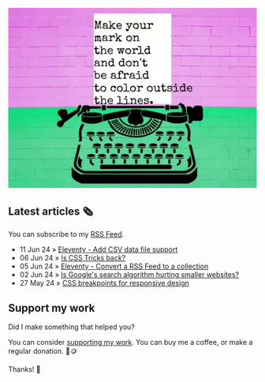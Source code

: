 ![animated image showing a typewriter typing out the following message: leave your mark on the world and dont be afraid to color outside of the lines. The word outside goes outside of the piece of paper](img/mark-on-the-world.webp)

## Latest articles 🗞️

You can subscribe to my [RSS Feed](https://www.roboleary.net/feed.xml).

<!-- BLOG:START -->
 - 11 Jun 24 » [Eleventy - Add CSV data file support](https://www.roboleary.net/blog/eleventy-csv)
 - 06 Jun 24 » [Is CSS Tricks back?](https://www.roboleary.net/2024/06/06/css-tricks-back.html)
 - 05 Jun 24 » [Eleventy - Convert a RSS Feed to a collection](https://www.roboleary.net/2024/06/05/eleventy-rss-collection.html)
 - 02 Jun 24 » [Is Google&#39;s search algorithm hurting smaller websites?](https://www.roboleary.net/2024/06/02/google-hurt.html)
 - 27 May 24 » [CSS breakpoints for responsive design](https://blog.logrocket.com/css-breakpoints-responsive-design)<!-- BLOG:END -->

## Support my work

Did I make something that helped you?

You can consider [supporting my work](https://ko-fi.com/roboleary). You can buy me a coffee, or make a regular donation. 🌈🪙

Thanks! 🙏
